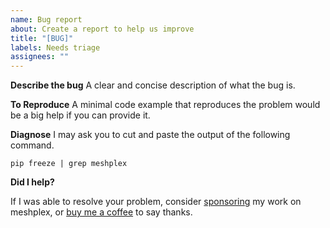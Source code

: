 ```yaml
---
name: Bug report
about: Create a report to help us improve
title: "[BUG]"
labels: Needs triage
assignees: ""
---
```


**Describe the bug**
A clear and concise description of what the bug is.

**To Reproduce**
A minimal code example that reproduces the problem would be a big help if you can provide it.

**Diagnose**
I may ask you to cut and paste the output of the following command.
```
pip freeze | grep meshplex
```

**Did I help?**

If I was able to resolve your problem, consider [sponsoring](https://github.com/sponsors/nschloe) my work on meshplex, or [buy me a coffee](https://ko-fi.com/nschloe) to say thanks.
